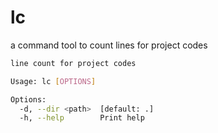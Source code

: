 # lc

a command tool to count lines for project codes

```bash
line count for project codes

Usage: lc [OPTIONS]

Options:
  -d, --dir <path>  [default: .]
  -h, --help        Print help
```
